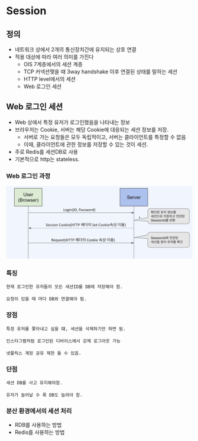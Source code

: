# Session

## 정의

- 네트워크 상에서 2개의 통신장치간에 유지되는 상호 연결
- 적용 대상에 따라 여러 의미를 가진다
  - OIS 7계층에서의 세션 계층
  - TCP 커넥션맺을 때 3way handshake 이후 연결된 상태를 말하는 세션
  - HTTP level에서의 세션
  - Web 로그인 세션


## Web 로그인 세션

- Web 상에서 특정 유저가 로그인했음을 나타내는 정보
- 브라우저는 Cookie, 서버는 해당 Cookie에 대응되는 세션 정보를 저장.
  - 서버로 가는 요청들은 모두 독립적이고, 서버는 클라이언트를 특정할 수 없음
  - 이때, 클라이언트에 관한 정보를 저장할 수 있는 것이 세션.
- 주로 Redis를 세션DB로 사용
- 기본적으로 http는 stateless.

### Web 로그인 과정
![webloginsession](../../Images/Cs/session.png)


### 특징

    현재 로그인한 유저들의 모든 세션ID를 DB에 저장해야 함.

    요청이 있을 때 마다 DB와 연결해야 됨. 


### 장점 

    특정 유저를 쫓아내고 싶을 떄, 세션을 삭제하기만 하면 됨. 

    인스타그램처럼 로그인된 디바이스에서 강제 로그아웃 가능

    넷플릭스 계정 공유 제한 둘 수 있음.  

### 단점 

    세션 DB를 사고 유지해야함. 

    유저가 늘어날 수 록 DB도 늘려야 함.

### 분산 환경에서의 세션 처리

- RDB를 사용하는 방법
- Redis를 사용하는 방법
